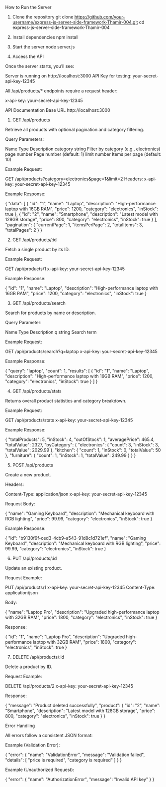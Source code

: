 How to Run the Server
1. Clone the repository
git clone https://github.com/your-username/express-js-server-side-framework-Thamir-004.git
cd express-js-server-side-framework-Thamir-004

2. Install dependencies
npm install

3. Start the server
node server.js

4. Access the API

Once the server starts, you’ll see:

Server is running on http://localhost:3000
API Key for testing: your-secret-api-key-12345


All /api/products/* endpoints require a request header:

x-api-key: your-secret-api-key-12345

 API Documentation
 Base URL
http://localhost:3000

1. GET /api/products

Retrieve all products with optional pagination and category filtering.

Query Parameters:

Name	Type	Description
category	string	Filter by category (e.g., electronics)
page	number	Page number (default: 1)
limit	number	Items per page (default: 10)

Example Request:

GET /api/products?category=electronics&page=1&limit=2
Headers:
x-api-key: your-secret-api-key-12345


Example Response:

{
  "data": [
    {
      "id": "1",
      "name": "Laptop",
      "description": "High-performance laptop with 16GB RAM",
      "price": 1200,
      "category": "electronics",
      "inStock": true
    },
    {
      "id": "2",
      "name": "Smartphone",
      "description": "Latest model with 128GB storage",
      "price": 800,
      "category": "electronics",
      "inStock": true
    }
  ],
  "pagination": {
    "currentPage": 1,
    "itemsPerPage": 2,
    "totalItems": 3,
    "totalPages": 2
  }
}

2. GET /api/products/:id

Fetch a single product by its ID.

Example Request:

GET /api/products/1
x-api-key: your-secret-api-key-12345


Example Response:

{
  "id": "1",
  "name": "Laptop",
  "description": "High-performance laptop with 16GB RAM",
  "price": 1200,
  "category": "electronics",
  "inStock": true
}

3. GET /api/products/search

Search for products by name or description.

Query Parameter:

Name	Type	Description
q	string	Search term

Example Request:

GET /api/products/search?q=laptop
x-api-key: your-secret-api-key-12345


Example Response:

{
  "query": "laptop",
  "count": 1,
  "results": [
    {
      "id": "1",
      "name": "Laptop",
      "description": "High-performance laptop with 16GB RAM",
      "price": 1200,
      "category": "electronics",
      "inStock": true
    }
  ]
}

4. GET /api/products/stats

Returns overall product statistics and category breakdown.

Example Request:

GET /api/products/stats
x-api-key: your-secret-api-key-12345


Example Response:

{
  "totalProducts": 5,
  "inStock": 4,
  "outOfStock": 1,
  "averagePrice": 465.4,
  "totalValue": 2327,
  "byCategory": {
    "electronics": { "count": 3, "inStock": 3, "totalValue": 2029.99 },
    "kitchen": { "count": 1, "inStock": 0, "totalValue": 50 },
    "furniture": { "count": 1, "inStock": 1, "totalValue": 249.99 }
  }
}

5. POST /api/products

Create a new product.

Headers:

Content-Type: application/json
x-api-key: your-secret-api-key-12345


Request Body:

{
  "name": "Gaming Keyboard",
  "description": "Mechanical keyboard with RGB lighting",
  "price": 99.99,
  "category": "electronics",
  "inStock": true
}


Example Response:

{
  "id": "b9130f9f-ced3-4cb9-a543-91d8c1d721ef",
  "name": "Gaming Keyboard",
  "description": "Mechanical keyboard with RGB lighting",
  "price": 99.99,
  "category": "electronics",
  "inStock": true
}

6. PUT /api/products/:id

Update an existing product.

Request Example:

PUT /api/products/1
x-api-key: your-secret-api-key-12345
Content-Type: application/json


Body:

{
  "name": "Laptop Pro",
  "description": "Upgraded high-performance laptop with 32GB RAM",
  "price": 1800,
  "category": "electronics",
  "inStock": true
}


Response:

{
  "id": "1",
  "name": "Laptop Pro",
  "description": "Upgraded high-performance laptop with 32GB RAM",
  "price": 1800,
  "category": "electronics",
  "inStock": true
}

7. DELETE /api/products/:id

Delete a product by ID.

Request Example:

DELETE /api/products/2
x-api-key: your-secret-api-key-12345


Response:

{
  "message": "Product deleted successfully",
  "product": {
    "id": "2",
    "name": "Smartphone",
    "description": "Latest model with 128GB storage",
    "price": 800,
    "category": "electronics",
    "inStock": true
  }
}

 Error Handling

All errors follow a consistent JSON format:

Example (Validation Error):

{
  "error": {
    "name": "ValidationError",
    "message": "Validation failed",
    "details": [
      "price is required",
      "category is required"
    ]
  }
}


Example (Unauthorized Request):

{
  "error": {
    "name": "AuthorizationError",
    "message": "Invalid API key"
  }
}